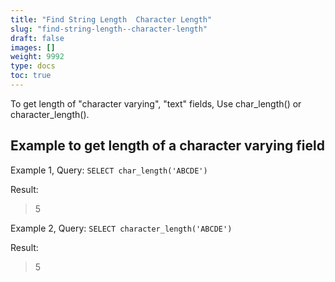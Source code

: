 ```yaml
---
title: "Find String Length  Character Length"
slug: "find-string-length--character-length"
draft: false
images: []
weight: 9992
type: docs
toc: true
---
```


To get length of "character varying", "text" fields, Use char_length() or character_length().


## Example to get length of a character varying field
Example 1, Query: `SELECT char_length('ABCDE')`

Result:
> 5

Example 2, Query: `SELECT character_length('ABCDE')`

Result:
> 5


